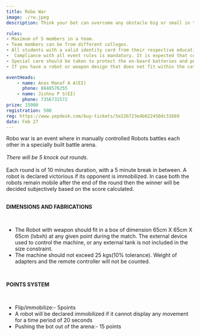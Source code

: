 ```yaml
---
title: Robo War
image: ./rw.jpeg
description: Think your bot can overcome any obstacle big or small in the shortest time possible? Then LUMIERE'20 is ready to offer you a platform for judging your skills and design in robo race.

rules: 
- Maximum of 5 members in a team. 
- Team members can be from different colleges.
- All students with a valid identity card from their respective educational institution are eligible to participate.
-  Compliance with all event rules is mandatory. It is expected that competitors stay within the rules and procedures of their own accord, and do not require constant policing.
- Special care should be taken to protect the on-board batteries and pneumatics; robots without proper protection will not be allowed to compete.
- If you have a robot or weapon design that does not fit within the categories set forth in these rules or is in some way ambiguous or borderline, please contact the event organisers. Safe innovation is always encouraged, but surprising the organisers with your brilliant exploitation of a loophole may cause your robot to be disqualified before it even competes.

eventHeads:
    - name: Anas Manaf A A(EI)
      phone: 8848576255
    - name: Jishnu P S(EI)
      phone: 7356731572
prize: 15000
registration: 500
reg: https://www.yepdesk.com/buy-tickets/5e22b723e4b022450dc31669
date: Feb 27
---
```

Robo war is an event where in manually controlled Robots battles each other in a specially built battle arena.   
<br>
*There will be 5 knock out rounds.*  <br>
<br>
Each round is of 10 minutes duration, with a 5 minute break in between. A robot is declared victorious if its opponent is immobilized. In case both the robots remain mobile after the end of 
the round then the winner will be decided subjectively based on the score calculated.<br>
<br>

**DIMENSIONS AND FABRICATIONS**  

<br>

* The Robot with weapon should fit in a box of dimension 65cm X 65cm X 65cm (lxbxh) at any given point during the match. The external device used to control the machine, or any external tank is not included in the size constraint.
* The machine should not exceed 25 kgs(10% tolerance). Weight of adapters and the remote controller will not be counted.

<br>

**POINTS SYSTEM** 

<br>

* Flip/immobilize:- 5points
* A robot will be declared immobilized if it cannot display any movement for a time period of 20 seconds
* Pushing the bot out of the arena:- 15 points